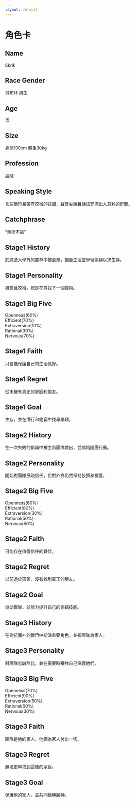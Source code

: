 ```yaml
---
layout: default
---
```


# 角色卡

## Name
Skrik

## Race Gender
哥布林 男生

## Age
15

## Size
身高100cm 體重30kg

## Profession
盜賊

## Speaking Style
言語簡短且帶有狡猾的語調，聲音尖銳且話語充滿出人意料的奇襲。

## Catchphrase
"無所不盜"

## Stage1 History
於魔法大學外的叢林中被遺棄，獨自生活並學習偷竊以求生存。
## Stage1 Personality
機警且狡猾，總是在尋找下一個獵物。
## Stage1 Big Five
Openness(60%)<br>
Efficient(70%)<br>
Extraversion(10%)<br>
Rational(30%)<br>
Nervous(70%)<br>
## Stage1 Faith
只要能保護自己的生活就好。
## Stage1 Regret
從未擁有真正的家庭和朋友。
## Stage1 Goal
生存，並在潛行和偷竊中找尋樂趣。

## Stage2 History
在一次失敗的偷竊中被主角團隊救出，並開始隨團行動。
## Stage2 Personality
開始對團隊展現信任，但對外界仍然保持狡猾和機警。
## Stage2 Big Five
Openness(60%)<br>
Efficient(80%)<br>
Extraversion(30%)<br>
Rational(50%)<br>
Nervous(50%)<br>
## Stage2 Faith
可能存在值得信任的夥伴。
## Stage2 Regret
以前過於孤僻，沒有找到真正的朋友。
## Stage2 Goal
協助團隊，並努力提升自己的偷竊技能。

## Stage3 History
在對抗魔神的戰鬥中扮演重要角色，並視團隊為家人。
## Stage3 Personality
對團隊忠誠無比，並在需要時犧牲自己保護他們。
## Stage3 Big Five
Openness(70%)<br>
Efficient(90%)<br>
Extraversion(50%)<br>
Rational(60%)<br>
Nervous(30%)<br>
## Stage3 Faith
團隊是他的家人，他願為家人付出一切。
## Stage3 Regret
無法更早找到這樣的家庭。
## Stage3 Goal
保護他的家人，並共同戰勝魔神。